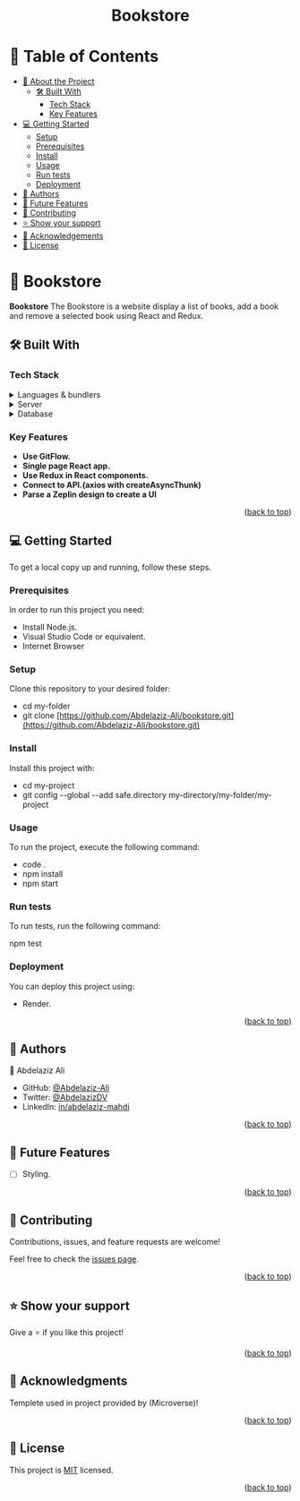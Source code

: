 <a name="readme-top"></a>
<div align="center">
<h1>Bookstore</h1>
</div>


<!-- TABLE OF CONTENTS -->

# 📗 Table of Contents

- [📖 About the Project](#about-project)
  - [🛠 Built With](#built-with)
    - [Tech Stack](#tech-stack)
    - [Key Features](#key-features)
- [💻 Getting Started](#getting-started)
  - [Setup](#setup)
  - [Prerequisites](#prerequisites)
  - [Install](#install)
  - [Usage](#usage)
  - [Run tests](#run-tests)
  - [Deployment](#deployment)
- [👥 Authors](#authors)
- [🔭 Future Features](#future-features)
- [🤝 Contributing](#contributing)
- [⭐️ Show your support](#support)
- [🙏 Acknowledgements](#acknowledgements)
- [📝 License](#license)

<!-- PROJECT DESCRIPTION -->

# 📖 Bookstore<a name="about-project"></a>


**Bookstore** The Bookstore is a website display a list of books, add a book and remove a selected book using React and Redux.

## 🛠 Built With <a name="built-with"></a>

### Tech Stack <a name="tech-stack"></a>

<details>
  <summary>Languages & bundlers</summary>
  <ul>
    <li>JS</li>
    <li>React</li>
    <li>ES6</li>
    <li>CRA</li>
    <li>Redux</li>
  </ul>
</details>

<details>
  <summary>Server</summary>
  <ul>
    <li>Render</li>
  </ul>
</details>

<details>
<summary>Database</summary>
  <ul>
    <li>Bookstore API</li>
  </ul>
</details>

<!-- Features -->

### Key Features <a name="key-features"></a>

- **Use GitFlow.**
- **Single page React app.**
- **Use Redux in React components.**
- **Connect to API.(axios with createAsyncThunk)**
- **Parse a Zeplin design to create a UI**

<p align="right">(<a href="#readme-top">back to top</a>)</p>

<!-- GETTING STARTED -->

## 💻 Getting Started <a name="getting-started"></a>

To get a local copy up and running, follow these steps.

### Prerequisites

In order to run this project you need:

- Install Node.js.
- Visual Studio Code or equivalent. 
- Internet Browser

### Setup

Clone this repository to your desired folder:

- cd my-folder
- git clone [https://github.com/Abdelaziz-Ali/bookstore.git](https://github.com/Abdelaziz-Ali/bookstore.git)

### Install

Install this project with:

- cd my-project
- git config --global --add safe.directory my-directory/my-folder/my-project
 
### Usage

To run the project, execute the following command:

- code .
- npm install
- npm start

### Run tests

To run tests, run the following command:

npm test

### Deployment

You can deploy this project using:

- Render.

<p align="right">(<a href="#readme-top">back to top</a>)</p>

<!-- AUTHORS -->

## 👥 Authors <a name="authors"></a>

👤 Abdelaziz Ali

- GitHub: [@Abdelaziz-Ali](https://github.com/Abdelaziz-Ali)
- Twitter: [@AbdelazizDV](https://twitter.com/AbdelazizDV)
- LinkedIn: [in/abdelaziz-mahdi](https://www.linkedin.com/in/abdelaziz-mahdi)

<p align="right">(<a href="#readme-top">back to top</a>)</p>

<!-- FUTURE FEATURES -->

## 🔭 Future Features <a name="future-features"></a>

- [ ] Styling.

<p align="right">(<a href="#readme-top">back to top</a>)</p>

## 🤝 Contributing <a name="contributing"></a>

Contributions, issues, and feature requests are welcome!

Feel free to check the [issues page](../../issues/).

<p align="right">(<a href="#readme-top">back to top</a>)</p>

## ⭐️ Show your support <a name="support"></a>

Give a ⭐️ if you like this project!

<p align="right">(<a href="#readme-top">back to top</a>)</p>

## 🙏 Acknowledgments <a name="acknowledgements"></a>

Templete used in project provided by (Microverse)!

<p align="right">(<a href="#readme-top">back to top</a>)</p>

## 📝 License <a name="license"></a>

This project is [MIT](./LICENSE) licensed.

<p align="right">(<a href="#readme-top">back to top</a>)</p>
